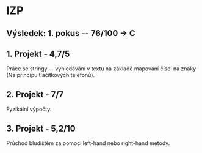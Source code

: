# IZP

## Výsledek: 1. pokus -- 76/100 -> C

## 1. Projekt - 4,7/5
Práce se stringy -- vyhledávání v textu na základě mapování čísel na znaky (Na principu tlačítkových telefonů).

## 2. Projekt - 7/7
Fyzikální výpočty.

## 3. Projekt - 5,2/10
Průchod bludištěm za pomoci left-hand nebo right-hand metody.